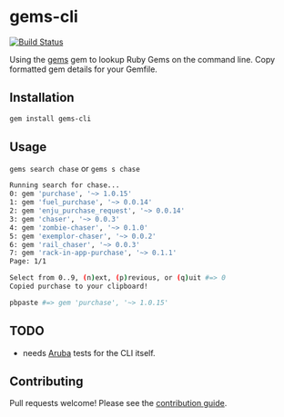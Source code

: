 gems-cli
========

[![Build Status](https://travis-ci.org/chaserx/gems-cli.svg?branch=master)](https://travis-ci.org/chaserx/gems-cli)

Using the [gems](https://github.com/rubygems/gems) gem to lookup Ruby Gems on
the command line. Copy formatted gem details for your Gemfile.

## Installation

```bash
gem install gems-cli
```

## Usage

`gems search chase` or `gems s chase`

```bash
Running search for chase...
0: gem 'purchase', '~> 1.0.15'
1: gem 'fuel_purchase', '~> 0.0.14'
2: gem 'enju_purchase_request', '~> 0.0.14'
3: gem 'chaser', '~> 0.0.3'
4: gem 'zombie-chaser', '~> 0.1.0'
5: gem 'exemplor-chaser', '~> 0.0.2'
6: gem 'rail_chaser', '~> 0.0.3'
7: gem 'rack-in-app-purchase', '~> 0.1.1'
Page: 1/1

Select from 0..9, (n)ext, (p)revious, or (q)uit #=> 0
Copied purchase to your clipboard!
```

```bash
pbpaste #=> gem 'purchase', '~> 1.0.15'
```

## TODO

- needs [Aruba](https://github.com/cucumber/aruba) tests for the CLI itself.

## Contributing

Pull requests welcome! Please see the [contribution guide](CONTRIBUTING.md).
